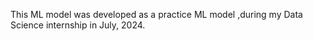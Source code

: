 This ML model was developed as a practice ML model ,during my Data Science internship in July, 2024.
